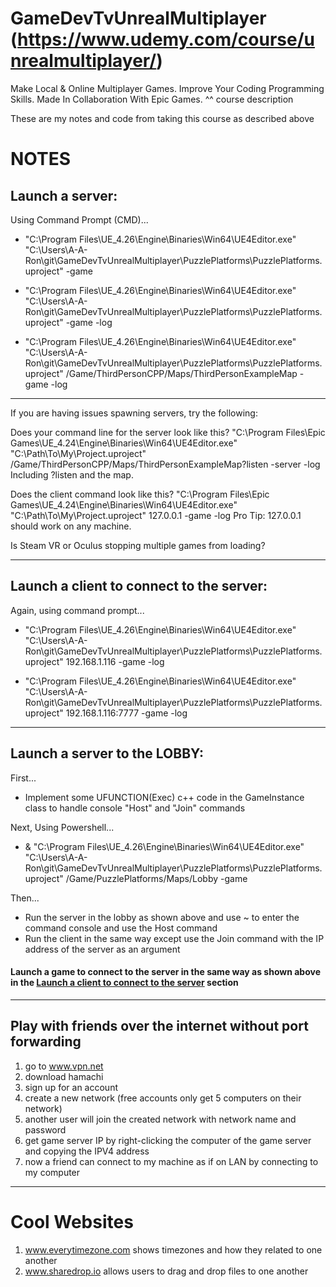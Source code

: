 # GameDevTvUnrealMultiplayer (https://www.udemy.com/course/unrealmultiplayer/)
Make Local & Online Multiplayer Games. Improve Your Coding Programming Skills. Made In Collaboration With Epic Games.
^^ course description

These are my notes and code from taking this course as described above

# NOTES

## Launch a server:

Using Command Prompt (CMD)...

- "C:\Program Files\UE_4.26\Engine\Binaries\Win64\UE4Editor.exe" "C:\Users\A-A-Ron\git\GameDevTvUnrealMultiplayer\PuzzlePlatforms\PuzzlePlatforms.uproject" -game

- "C:\Program Files\UE_4.26\Engine\Binaries\Win64\UE4Editor.exe" "C:\Users\A-A-Ron\git\GameDevTvUnrealMultiplayer\PuzzlePlatforms\PuzzlePlatforms.uproject" -game -log

- "C:\Program Files\UE_4.26\Engine\Binaries\Win64\UE4Editor.exe" "C:\Users\A-A-Ron\git\GameDevTvUnrealMultiplayer\PuzzlePlatforms\PuzzlePlatforms.uproject" /Game/ThirdPersonCPP/Maps/ThirdPersonExampleMap -game -log

---- 

If you are having issues spawning servers, try the following:

Does your command line for the server look like this? "C:\\Program Files\\Epic Games\\UE_4.24\\Engine\\Binaries\\Win64\\UE4Editor.exe" "C:\\Path\\To\\My\\Project.uproject" /Game/ThirdPersonCPP/Maps/ThirdPersonExampleMap?listen -server -log Including ?listen and the map.

Does the client command look like this? "C:\\Program Files\\Epic Games\\UE_4.24\\Engine\\Binaries\\Win64\\UE4Editor.exe" "C:\\Path\\To\\My\\Project.uproject" 127.0.0.1 -game -log Pro Tip: 127.0.0.1 should work on any machine.

Is Steam VR or Oculus stopping multiple games from loading?

----

## Launch a client to connect to the server:

Again, using command prompt...

- "C:\Program Files\UE_4.26\Engine\Binaries\Win64\UE4Editor.exe" "C:\Users\A-A-Ron\git\GameDevTvUnrealMultiplayer\PuzzlePlatforms\PuzzlePlatforms.uproject" 192.168.1.116 -game -log

- "C:\Program Files\UE_4.26\Engine\Binaries\Win64\UE4Editor.exe" "C:\Users\A-A-Ron\git\GameDevTvUnrealMultiplayer\PuzzlePlatforms\PuzzlePlatforms.uproject" 192.168.1.116:7777 -game -log

----

## Launch a server to the LOBBY:

First...
- Implement some UFUNCTION(Exec) c++ code in the GameInstance class to handle console "Host" and "Join" commands

Next, Using Powershell...

- & "C:\Program Files\UE_4.26\Engine\Binaries\Win64\UE4Editor.exe" "C:\Users\A-A-Ron\git\GameDevTvUnrealMultiplayer\PuzzlePlatforms\PuzzlePlatforms.uproject" /Game/PuzzlePlatforms/Maps/Lobby -game

Then...
- Run the server in the lobby as shown above and use ~ to enter the command console and use the Host command
- Run the client in the same way except use the Join command with the IP address of the server as an argument
#### Launch a game to connect to the server in the same way as shown above in the [Launch a client to connect to the server](#Launch-a-client-to-connect-to-the-server) section

----

## Play with friends over the internet without port forwarding

1. go to www.vpn.net
2. download hamachi
3. sign up for an account
4. create a new network (free accounts only get 5 computers on their network)
5. another user will join the created network with network name and password
6. get game server IP by right-clicking the computer of the game server and copying the IPV4 address
7. now a friend can connect to my machine as if on LAN by connecting to my computer


----

# Cool Websites

1. www.everytimezone.com 
  shows timezones and how they related to one another
2. www.sharedrop.io
  allows users to drag and drop files to one another
